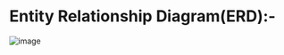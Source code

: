 # Entity Relationship Diagram(ERD):-
![image](https://github.com/Prathama-sanshi/SQL/assets/59955378/63720266-5ff4-4c98-8d1d-bde96e8a21a7)

